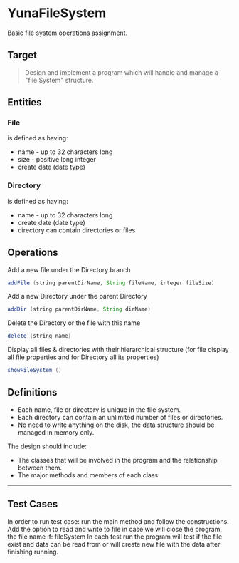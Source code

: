 # YunaFileSystem
Basic file system operations assignment.

## Target

> Design and implement a program which will handle and manage a "file System" structure.

## Entities

### File

is defined as having:

* name - up to 32 characters long
* size - positive long integer
* create date (date type)

### Directory

is defined as having:

* name - up to 32 characters long
* create date (date type)
* directory can contain directories or files

## Operations

Add a new file under the Directory branch

```java
addFile (string parentDirName, String fileName, integer fileSize)
```

Add a new Directory under the parent Directory

```java
addDir (string parentDirName, String dirName)
```

Delete the Directory or the file with this name

```java
delete (string name)
```

Display all files & directories with their hierarchical structure (for file display all file properties and for Directory all its properties)

```java
showFileSystem ()
```

## Definitions

* Each name, file or directory is unique in the file system.
* Each directory can contain an unlimited number of files or directories.
* No need to write anything on the disk, the data structure should be managed in memory only.

The design should include:

* The classes that will be involved in the program and the relationship between them.
* The major methods and members of each class

------------------
## Test Cases

In order to run test case: run the main method and follow the constructions.
Add the option to read and write to file in case we will close the program, the file name if: fileSystem
In each test run the program will test if the file exist and data can be read from or will create 
new file with the data after finishing running. 
